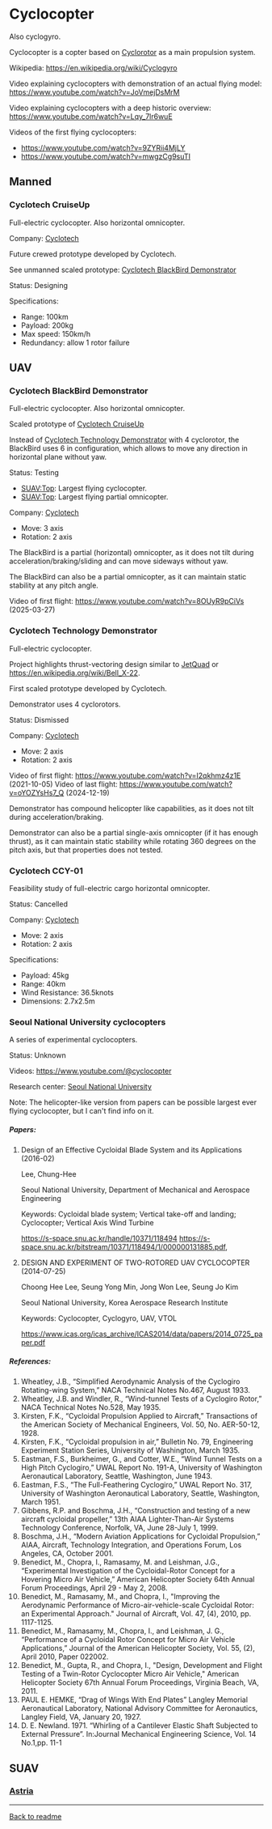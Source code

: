 Cyclocopter
===========

Also cyclogyro.

Cyclocopter is a copter based on [Cyclorotor](Propulsion.md#cyclorotor) as a main propulsion system.

Wikipedia: <https://en.wikipedia.org/wiki/Cyclogyro>

Video explaining cyclocopters with demonstration of an actual flying model: <https://www.youtube.com/watch?v=JoVmejDsMrM>

Video explaining cyclocopters with a deep historic overview: <https://www.youtube.com/watch?v=Lqy_7lr6wuE>

Videos of the first flying cyclocopters:
- <https://www.youtube.com/watch?v=9ZYRii4MjLY>
- <https://www.youtube.com/watch?v=mwgzCg9suTI>



## Manned



### Cyclotech CruiseUp

Full-electric cyclocopter. Also horizontal omnicopter.

Company: [Cyclotech](Company.md#cyclotech)

Future crewed prototype developed by Cyclotech.

See unmanned scaled prototype: [Cyclotech BlackBird Demonstrator](#cyclotech-blackbird-demonstrator)

Status: Designing

Specifications:
- Range: 100km
- Payload: 200kg
- Max speed: 150km/h
- Redundancy: allow 1 rotor failure



## UAV



### Cyclotech BlackBird Demonstrator

Full-electric cyclocopter. Also horizontal omnicopter.

Scaled prototype of [Cyclotech CruiseUp](#cyclotech-cruiseup)

Instead of [Cyclotech Technology Demonstrator](#cyclotech-technology-demonstrator) with 4 cyclorotor,
the BlackBird uses 6 in configuration, which allows to move any direction in horizontal plane without yaw.

Status: Testing

- [SUAV:Top](readme.md#suavtop): Largest flying cyclocopter.
- [SUAV:Top](readme.md#suavtop): Largest flying partial omnicopter.

Company: [Cyclotech](Company.md#cyclotech)

- Move: 3 axis
- Rotation: 2 axis

The BlackBird is a partial (horizontal) omnicopter, as it does not tilt during acceleration/braking/sliding and can move sideways without yaw.

The BlackBird can also be a partial omnicopter, as it can maintain static stability at any pitch angle.

Video of first flight: <https://www.youtube.com/watch?v=8OUyR9pCiVs> (2025-03-27)



### Cyclotech Technology Demonstrator

Full-electric cyclocopter.

Project highlights thrust-vectoring design similar to [JetQuad](Jetcopter.md#jetquad) or <https://en.wikipedia.org/wiki/Bell_X-22>.

First scaled prototype developed by Cyclotech.

Demonstrator uses 4 cyclorotors.

Status: Dismissed

Company: [Cyclotech](Company.md#cyclotech)

- Move: 2 axis
- Rotation: 2 axis

Video of first flight: <https://www.youtube.com/watch?v=I2qkhmz4z1E> (2021-10-05)
Video of last flight: <https://www.youtube.com/watch?v=oYOZYsHs7_Q> (2024-12-19)

Demonstrator has compound helicopter like capabilities, as it does not tilt during acceleration/braking.

Demonstrator can also be a partial single-axis omnicopter (if it has enough thrust),
as it can maintain static stability while rotating 360 degrees on the pitch axis,
but that properties does not tested.



### Cyclotech CCY-01

Feasibility study of full-electric cargo horizontal omnicopter.

Status: Cancelled 

Company: [Cyclotech](Company.md#cyclotech)

- Move: 2 axis
- Rotation: 2 axis

Specifications:
- Payload: 45kg
- Range: 40km
- Wind Resistance: 36.5knots
- Dimensions: 2.7x2.5m



### Seoul National University cyclocopters

A series of experimental cyclocopters.

Status: Unknown

Videos: <https://www.youtube.com/@cyclocopter>

Research center: [Seoul National University](ResearchCentre.md#seoul-national-university)

Note: The helicopter-like version from papers can be possible largest ever flying cyclocopter, but I can't find info on it.


##### Papers:

1. Design of an Effective Cycloidal Blade System and its Applications (2016-02)

   Lee, Chung-Hee

   Seoul National University, Department of Mechanical and Aerospace Engineering

   Keywords: Cycloidal blade system; Vertical take-off and landing; Cyclocopter; Vertical Axis Wind Turbine

   <https://s-space.snu.ac.kr/handle/10371/118494> <https://s-space.snu.ac.kr/bitstream/10371/118494/1/000000131885.pdf>,

2. DESIGN AND EXPERIMENT OF TWO-ROTORED UAV CYCLOCOPTER (2014-07-25)

   Choong Hee Lee, Seung Yong Min, Jong Won Lee, Seung Jo Kim
 
   Seoul National University, Korea Aerospace Research Institute

   Keywords: Cyclocopter, Cyclogyro, UAV, VTOL

   <https://www.icas.org/icas_archive/ICAS2014/data/papers/2014_0725_paper.pdf>

##### References:

 1. Wheatley, J.B., “Simplified Aerodynamic Analysis of the Cyclogiro Rotating-wing System,” NACA Technical Notes No.467, August 1933.
 2. Wheatley, J.B. and Windler, R., “Wind-tunnel Tests of a Cyclogiro Rotor,” NACA Technical Notes No.528, May 1935.
 3. Kirsten, F.K., “Cycloidal Propulsion Applied to Aircraft,” Transactions of the American Society of Mechanical Engineers, Vol. 50, No. AER-50-12, 1928.
 4. Kirsten, F.K., “Cycloidal propulsion in air,” Bulletin No. 79, Engineering Experiment Station Series, University of Washington, March 1935.
 5. Eastman, F.S., Burkheimer, G., and Cotter, W.E., “Wind Tunnel Tests on a High Pitch Cyclogiro,” UWAL Report No. 191-A, University of Washington Aeronautical Laboratory, Seattle, Washington, June 1943.
 6. Eastman, F.S., “The Full-Feathering Cyclogiro,” UWAL Report No. 317, University of Washington Aeronautical Laboratory, Seattle, Washington, March 1951.
 7. Gibbens, R.P. and Boschma, J.H., “Construction and testing of a new aircraft cycloidal propeller,” 13th AIAA Lighter-Than-Air Systems Technology Conference, Norfolk, VA, June 28-July 1, 1999.
 8. Boschma, J.H., “Modern Aviation Applications for Cycloidal Propulsion,” AIAA, Aircraft, Technology Integration, and Operations Forum, Los Angeles, CA, October 2001.
 9. Benedict, M., Chopra, I., Ramasamy, M. and Leishman, J.G., “Experimental Investigation of the Cycloidal-Rotor Concept for a Hovering Micro Air Vehicle,” American Helicopter Society 64th Annual Forum Proceedings, April 29 - May 2, 2008.
10. Benedict, M., Ramasamy, M., and Chopra, I., "Improving the Aerodynamic Performance of Micro-air-vehicle-scale Cycloidal Rotor: an Experimental Approach." Journal of Aircraft, Vol. 47, (4), 2010, pp. 1117-1125.
11. Benedict, M., Ramasamy, M., Chopra, I., and Leishman, J. G., “Performance of a Cycloidal Rotor Concept for Micro Air Vehicle Applications,” Journal of the American Helicopter Society, Vol. 55, (2), April 2010, Paper 022002.
12. Benedict, M., Gupta, R., and Chopra, I., "Design, Development and Flight Testing of a Twin-Rotor Cyclocopter Micro Air Vehicle," American Helicopter Society 67th Annual Forum Proceedings, Virginia Beach, VA, 2011.
13. PAUL E. HEMKE, “Drag of Wings With End Plates” Langley Memorial Aeronautical Laboratory, National Advisory Committee for Aeronautics, Langley Field, VA, January 20, 1927.
14. D. E. Newland. 1971. “Whirling of a Cantilever Elastic Shaft Subjected to External Pressure”. In:Journal Mechanical Engineering Science, Vol. 14 No.1,pp. 11-1



## SUAV

### [Astria](Omnicopter.md#astria)

---
[Back to readme](readme.md)